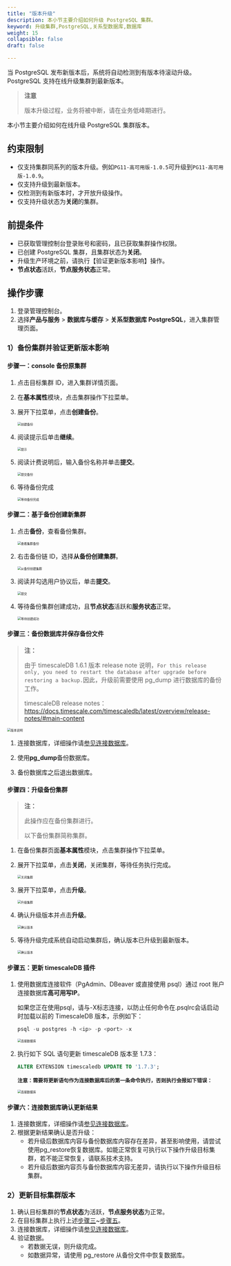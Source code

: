 ```yaml
---
title: "版本升级"
description: 本小节主要介绍如何升级 PostgreSQL 集群。 
keyword: 升级集群,PostgreSQL,关系型数据库,数据库
weight: 15
collapsible: false
draft: false

---
```


<!--1、更新方式2、更新步骤1）验证更新版本影响步骤一：console 备份原集群步骤二：基于备份创建新集群步骤三：使用 pg_dump 备份数据库，并保存备份文件步骤四：升级备份集群步骤五：更新 timescaleDB 插件步骤六：用户连接数据库并确认更新结果步骤七：根据更新结果确认是否升级2）更新版本：步骤一：使用 pg_dump 备份数据库，并保存备份文件步骤二：关闭集群步骤三：升级集群步骤四：更新 timescaleDB 插件（同【验证更新版本影响】操作【步骤四】）步骤五：验证数据或使用 pg_restore 从备份文件中恢复数据库-->

当 PostgreSQL 发布新版本后，系统将自动检测到有版本待滚动升级。PostgreSQL 支持在线升级集群到最新版本。

> **注意**
>
> 版本升级过程，业务将被中断，请在业务低峰期进行。

本小节主要介绍如何在线升级 PostgreSQL 集群版本。

## 约束限制

- 仅支持集群同系列的版本升级。例如`PG11-高可用版-1.0.5`可升级到`PG11-高可用版-1.0.9`。
- 仅支持升级到最新版本。
- 仅检测到有新版本时，才开放升级操作。
- 仅支持升级状态为**关闭**的集群。

## 前提条件

- 已获取管理控制台登录账号和密码，且已获取集群操作权限。
- 已创建 PostgreSQL 集群，且集群状态为**关闭**。
- 升级生产环境之前，请执行【验证更新版本影响】操作。
- **节点状态**活跃，**节点服务状态**正常。

## 操作步骤

1. 登录管理控制台。
2. 选择**产品与服务** > **数据库与缓存** > **关系型数据库 PostgreSQL**，进入集群管理页面。

### 1）备份集群并验证更新版本影响

#### 步骤一：console 备份原集群

1. 点击目标集群 ID，进入集群详情页面。

2. 在**基本属性**模块，点击集群操作下拉菜单。

3. 展开下拉菜单，点击**创建备份**。

   <img src="../../../_images/upgrade_01.png" alt="创建备份" style="zoom:50%;" />

2. 阅读提示后单击**继续**。

   <img src="../../../_images/upgrade_02.png" alt="提示" style="zoom:50%;" />

3. 阅读计费说明后，输入备份名称并单击**提交**。

   <img src="../../../_images/upgrade_03.png" alt="提交备份" style="zoom:50%;" />

4. 等待备份完成

   <img src="../../../_images/upgrade_04.png" alt="等待备份完成" style="zoom:50%;" />

#### 步骤二：基于备份创建新集群

1. 点击**备份**，查看备份集群。

   <img src="../../../_images/upgrade_05.png" alt="查看集群备份" style="zoom:50%;" />

2. 右击备份链 ID，选择**从备份创建集群**。

   <img src="../../../_images/upgrade_06.png" alt="从备份创建集群" style="zoom:50%;" />

3. 阅读并勾选用户协议后，单击**提交**。

   <img src="../../../_images/upgrade_07.png" alt="提交" style="zoom:50%;" />

4. 等待备份集群创建成功，且**节点状态**活跃和**服务状态**正常。

   <img src="../../../_images/upgrade_08.png" alt="等待创建成功" style="zoom:50%;" />

#### 步骤三：备份数据库并保存备份文件

> <b>注：</b>
>
> 由于 timescaleDB 1.6.1 版本 release note 说明，`For this release only, you need to restart the database after upgrade before restoring a backup.`因此，升级前需要使用 pg_dump 进行数据库的备份工作。
>
> timescaleDB release notes：https://docs.timescale.com/timescaledb/latest/overview/release-notes/#main-content

<img src="../../../_images/upgrade_09.png" alt="版本说明" style="zoom:50%;" />

1. 连接数据库，详细操作请[参见连接数据库](/database/postgresql/manual/mgt_connect/access_pg/)。
2. 使用**pg_dump**备份数据库。

3. 备份数据库之后退出数据库。

#### 步骤四：升级备份集群

> <b>注：</b>
>
> 此操作应在备份集群进行。
>
> 以下备份集群简称集群。

1. 在备份集群页面**基本属性**模块，点击集群操作下拉菜单。

2. 展开下拉菜单，点击**关闭**，关闭集群，等待任务执行完成。

   <img src="../../../_images/upgrade_10.png" alt="关闭集群" style="zoom:50%;" />

2. 展开下拉菜单，点击**升级**。

   <img src="../../../_images/upgrade_11.png" alt="升级集群" style="zoom:50%;" />

3. 确认升级版本并点击**升级**。

   <img src="../../../_images/upgrade_12.png" alt="确认版本" style="zoom:50%;" />

4. 等待升级完成系统自动启动集群后，确认版本已升级到最新版本。

   <img src="../../../_images/upgrade_13.png" alt="确认版本" style="zoom:50%;" />

#### 步骤五：更新 timescaleDB 插件

1. 使用数据库连接软件（PgAdmin、DBeaver 或直接使用 psql）通过 root 账户连接数据库**高可用写IP**。

   如果您正在使用psql，请与-X标志连接，以防止任何命令在.psqlrc会话启动时加载以前的 TimescaleDB 版本，示例如下：

   ```sql
   psql -u postgres -h <ip> -p <port> -x
   ```

   <img src="../../../_images/upgrade_14.png" alt="连接数据库" style="zoom:50%;" />

2. 执行如下 SQL 语句更新 timescaleDB 版本至 1.7.3：

   ```sql
   ALTER EXTENSION timescaledb UPDATE TO '1.7.3';
   ```

   <b> `注意：需要将更新语句作为连接数据库后的第一条命令执行，否则执行会报如下错误：`</b>

   <img src="../../../_images/upgrade_15.png" alt="连接数据库" style="zoom:50%;" />

#### 步骤六：连接数据库确认更新结果

1. 连接数据库，详细操作请[参见连接数据库](/database/postgresql/manual/mgt_connect/access_pg/)。
2. 根据更新结果确认是否升级：
   - 若升级后数据库内容与备份数据库内容存在差异，甚至影响使用，请尝试使用pg_restore恢复数据库。如能正常恢复可执行以下操作升级目标集群，若不能正常恢复，请联系技术支持。
   - 若升级后数据内容页与备份数据库内容无差异，请执行以下操作升级目标集群。

### 2）更新目标集群版本

1. 确认目标集群的**节点状态**为活跃，**节点服务状态**为正常。
2. 在目标集群上执行上述[步骤三](#步骤三备份数据库并保存备份文件)~[步骤五](#步骤五更新-timescaledb-插件)。
3. 连接数据库，详细操作请[参见连接数据库](http://localhost:1313/database/postgresql/manual/mgt_connect/access_pg/)。
4. 验证数据。
   - 若数据无误，则升级完成。
   - 如数据异常，请使用 pg_restore 从备份文件中恢复数据库。
